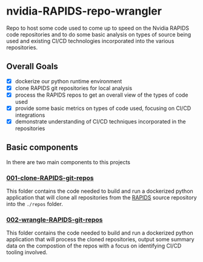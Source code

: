 # nvidia-RAPIDS-repo-wrangler
Repo to host some code used to come up to speed on the Nvidia RAPIDS code repositories and to do some basic analysis on types of source being used and existing CI/CD technologies incorporated into the various repositories.

## Overall Goals

- [X] dockerize our python runtime environment
- [X] clone RAPIDS git repositories for local analysis
- [X] process the RAPIDS repos to get an overall view of the types of code used
- [X] provide some basic metrics on types of code used, focusing on CI/CD integrations
- [X] demonstrate understanding of CI/CD techniques incorporated in the repositories

## Basic components

In there are two main components to this projects

### [001-clone-RAPIDS-git-repos](001~clone-RAPIDS-git-repos)

This folder contains the code needed to build and run a dockerized python application that will clone all repositories from the [RAPIDS](https://github.com/RAPIDSai) source repository into the `./repos` folder.

### [002-wrangle-RAPIDS-git-repos](002-wrangle-RAPIDS-git-repos)

This folder contains the code needed to build and run a dockerized python application that will process the cloned repositories, output some summary data on the compostion of the repos with a focus on identifying CI/CD tooling involved.
